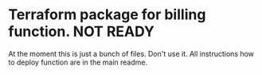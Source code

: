 # Terraform package for billing function. NOT READY
At the moment this is just a bunch of files. 
Don't use it. All instructions how to deploy function are in the main readme.